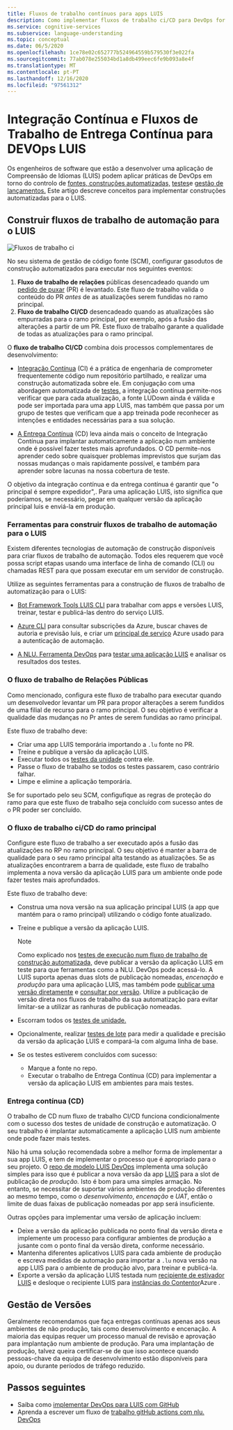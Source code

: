 ```yaml
---
title: Fluxos de trabalho contínuos para apps LUIS
description: Como implementar fluxos de trabalho ci/CD para DevOps for Language Understanding (LUIS).
ms.service: cognitive-services
ms.subservice: language-understanding
ms.topic: conceptual
ms.date: 06/5/2020
ms.openlocfilehash: 1ce78e02c652777b524964559b579530f3e022fa
ms.sourcegitcommit: 77ab078e255034bd1a8db499eec6fe9b093a8e4f
ms.translationtype: MT
ms.contentlocale: pt-PT
ms.lasthandoff: 12/16/2020
ms.locfileid: "97561312"
---
```

# <a name="continuous-integration-and-continuous-delivery-workflows-for-luis-devops"></a>Integração Contínua e Fluxos de Trabalho de Entrega Contínua para DEVOps LUIS

Os engenheiros de software que estão a desenvolver uma aplicação de Compreensão de Idiomas (LUIS) podem aplicar práticas de DevOps em torno do controlo de [fontes, construções automatizadas,](luis-concept-devops-automation.md) [testes](luis-concept-devops-testing.md)e [gestão de lançamentos.](luis-concept-devops-automation.md#release-management) [](luis-concept-devops-sourcecontrol.md) Este artigo descreve conceitos para implementar construções automatizadas para o LUIS.

## <a name="build-automation-workflows-for-luis"></a>Construir fluxos de trabalho de automação para o LUIS

![Fluxos de trabalho ci](./media/luis-concept-devops-automation/luis-automation.png)

No seu sistema de gestão de código fonte (SCM), configurar gasodutos de construção automatizados para executar nos seguintes eventos:

1. **Fluxo de trabalho de relações** públicas desencadeado quando um [pedido de puxar](https://help.github.com/github/collaborating-with-issues-and-pull-requests/about-pull-requests) (PR) é levantado. Este fluxo de trabalho valida o conteúdo do PR *antes* de as atualizações serem fundidas no ramo principal.
1. **Fluxo de trabalho CI/CD** desencadeado quando as atualizações são empurradas para o ramo principal, por exemplo, após a fusão das alterações a partir de um PR. Este fluxo de trabalho garante a qualidade de todas as atualizações para o ramo principal.

O **fluxo de trabalho CI/CD** combina dois processos complementares de desenvolvimento:

* [Integração Contínua](/azure/devops/learn/what-is-continuous-integration) (CI) é a prática de engenharia de comprometer frequentemente código num repositório partilhado, e realizar uma construção automatizada sobre ele. Em conjugação com uma abordagem automatizada de [testes,](luis-concept-devops-testing.md) a integração contínua permite-nos verificar que para cada atualização, a fonte LUDown ainda é válida e pode ser importada para uma app LUIS, mas também que passa por um grupo de testes que verificam que a app treinada pode reconhecer as intenções e entidades necessárias para a sua solução.

* [A Entrega Contínua](/azure/devops/learn/what-is-continuous-delivery) (CD) leva ainda mais o conceito de Integração Contínua para implantar automaticamente a aplicação num ambiente onde é possível fazer testes mais aprofundados. O CD permite-nos aprender cedo sobre quaisquer problemas imprevistos que surjam das nossas mudanças o mais rapidamente possível, e também para aprender sobre lacunas na nossa cobertura de teste.

O objetivo da integração contínua e da entrega contínua é garantir que "o principal é sempre expedidor",. Para uma aplicação LUIS, isto significa que poderíamos, se necessário, pegar em qualquer versão da aplicação principal luis e enviá-la em produção.

### <a name="tools-for-building-automation-workflows-for-luis"></a>Ferramentas para construir fluxos de trabalho de automação para o LUIS

Existem diferentes tecnologias de automação de construção disponíveis para criar fluxos de trabalho de automação. Todos eles requerem que você possa script etapas usando uma interface de linha de comando (CLI) ou chamadas REST para que possam executar em um servidor de construção.

Utilize as seguintes ferramentas para a construção de fluxos de trabalho de automatização para o LUIS:

* [Bot Framework Tools LUIS CLI](https://github.com/microsoft/botbuilder-tools/tree/master/packages/LUIS) para trabalhar com apps e versões LUIS, treinar, testar e publicá-las dentro do serviço LUIS.

* [Azure CLI](/cli/azure/?view=azure-cli-latest) para consultar subscrições da Azure, buscar chaves de autoria e previsão luis, e criar um [principal de serviço](/cli/azure/ad/sp?view=azure-cli-latest) Azure usado para a autenticação de automação.

* [A NLU. Ferramenta DevOps](https://github.com/microsoft/NLU.DevOps) para [testar uma aplicação LUIS](luis-concept-devops-testing.md) e analisar os resultados dos testes.

### <a name="the-pr-workflow"></a>O fluxo de trabalho de Relações Públicas

Como mencionado, configura este fluxo de trabalho para executar quando um desenvolvedor levantar um PR para propor alterações a serem fundidos de uma filial de recurso para o ramo principal. O seu objetivo é verificar a qualidade das mudanças no Pr antes de serem fundidas ao ramo principal.

Este fluxo de trabalho deve:

* Criar uma app LUIS temporária importando a `.lu` fonte no PR.
* Treine e publique a versão da aplicação LUIS.
* Executar todos os [testes da unidade](luis-concept-devops-testing.md) contra ele.
* Passe o fluxo de trabalho se todos os testes passarem, caso contrário falhar.
* Limpe e elimine a aplicação temporária.

Se for suportado pelo seu SCM, configufique as regras de proteção do ramo para que este fluxo de trabalho seja concluído com sucesso antes de o PR poder ser concluído.

### <a name="the-main-branch-cicd-workflow"></a>O fluxo de trabalho ci/CD do ramo principal

Configure este fluxo de trabalho a ser executado após a fusão das atualizações no RP no ramo principal. O seu objetivo é manter a barra de qualidade para o seu ramo principal alta testando as atualizações. Se as atualizações encontrarem a barra de qualidade, este fluxo de trabalho implementa a nova versão da aplicação LUIS para um ambiente onde pode fazer testes mais aprofundados.

Este fluxo de trabalho deve:

* Construa uma nova versão na sua aplicação principal LUIS (a app que mantém para o ramo principal) utilizando o código fonte atualizado.

* Treine e publique a versão da aplicação LUIS.

  > [!NOTE]
  > Como explicado nos [testes de execução num fluxo de trabalho de construção automatizada,](luis-concept-devops-testing.md#running-tests-in-an-automated-build-workflow) deve publicar a versão da aplicação LUIS em teste para que ferramentas como a NLU. DevOps pode acessá-lo. A LUIS suporta apenas duas slots de publicação nomeadas, *encenação* e *produção* para uma aplicação LUIS, mas também pode [publicar uma versão diretamente](https://github.com/microsoft/botframework-cli/blob/master/packages/luis/README.md#bf-luisapplicationpublish) e [consultar por versão](./luis-migration-api-v3.md#changes-by-slot-name-and-version-name). Utilize a publicação de versão direta nos fluxos de trabalho da sua automatização para evitar limitar-se a utilizar as ranhuras de publicação nomeadas.

* Escorram todos os [testes de unidade.](luis-concept-devops-testing.md)

* Opcionalmente, realizar [testes de lote](luis-concept-devops-testing.md#how-to-do-unit-testing-and-batch-testing) para medir a qualidade e precisão da versão da aplicação LUIS e compará-la com alguma linha de base.

* Se os testes estiverem concluídos com sucesso:
  * Marque a fonte no repo.
  * Executar o trabalho de Entrega Contínua (CD) para implementar a versão da aplicação LUIS em ambientes para mais testes.

### <a name="continuous-delivery-cd"></a>Entrega contínua (CD)

O trabalho de CD num fluxo de trabalho CI/CD funciona condicionalmente com o sucesso dos testes de unidade de construção e automatização. O seu trabalho é implantar automaticamente a aplicação LUIS num ambiente onde pode fazer mais testes.

Não há uma solução recomendada sobre a melhor forma de implementar a sua app LUIS, e tem de implementar o processo que é apropriado para o seu projeto. O [repo de modelo LUIS DevOps](https://github.com/Azure-Samples/LUIS-DevOps-Template) implementa uma solução simples para isso que é publicar a nova versão da app [LUIS](./luis-how-to-publish-app.md) para a slot de publicação de *produção.* Isto é bom para uma simples armação. No entanto, se necessitar de suportar vários ambientes de produção diferentes ao mesmo tempo, como o *desenvolvimento*, *encenação* e *UAT*, então o limite de duas faixas de publicação nomeadas por app será insuficiente.

Outras opções para implementar uma versão de aplicação incluem:

* Deixe a versão da aplicação publicada no ponto final da versão direta e implemente um processo para configurar ambientes de produção a jusante com o ponto final da versão direta, conforme necessário.
* Mantenha diferentes aplicativos LUIS para cada ambiente de produção e escreva medidas de automação para importar a `.lu` nova versão na app LUIS para o ambiente de produção alvo, para treinar e publicá-la.
* Exporte a versão da aplicação LUIS testada num [recipiente de estivador LUIS](./luis-container-howto.md?tabs=v3) e desloque o recipiente LUIS para [instâncias do Contentor](../../container-instances/index.yml)Azure .

## <a name="release-management"></a>Gestão de Versões

Geralmente recomendamos que faça entregas contínuas apenas aos seus ambientes de não produção, tais como desenvolvimento e encenação. A maioria das equipas requer um processo manual de revisão e aprovação para implantação num ambiente de produção. Para uma implantação de produção, talvez queira certificar-se de que isso acontece quando pessoas-chave da equipa de desenvolvimento estão disponíveis para apoio, ou durante períodos de tráfego reduzido.

## <a name="next-steps"></a>Passos seguintes

* Saiba como [implementar DevOps para LUIS com GitHub](luis-how-to-devops-with-github.md)
* Aprenda a escrever um fluxo de [trabalho gitHub actions com nlu. DevOps](https://github.com/Azure-Samples/LUIS-DevOps-Template/blob/master/docs/4-pipeline.md)